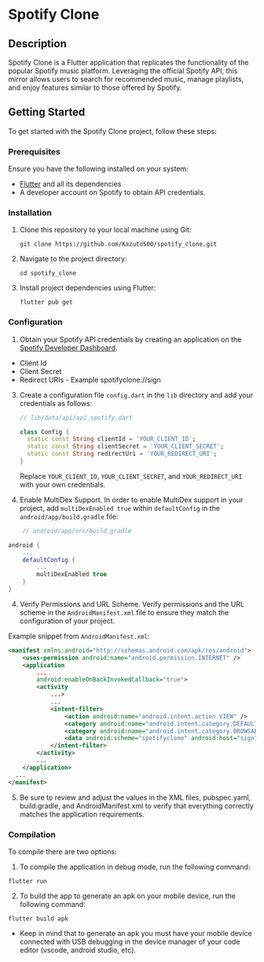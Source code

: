 # Spotify Clone

## Description

Spotify Clone is a Flutter application that replicates the functionality of the popular Spotify music platform. Leveraging the official Spotify API, this mirror allows users to search for recommended music, manage playlists, and enjoy features similar to those offered by Spotify.

## Getting Started

To get started with the Spotify Clone project, follow these steps:

### Prerequisites

Ensure you have the following installed on your system:

- [Flutter](https://flutter.dev/) and all its dependencies
- A developer account on Spotify to obtain API credentials.

### Installation

1. Clone this repository to your local machine using Git:

    ````
    git clone https://github.com/Kazuto500/spotify_clone.git
    ````

2. Navigate to the project directory:

    ````
    cd spotify_clone
    ````

3. Install project dependencies using Flutter:

    ````
    flutter pub get
    ````

### Configuration

1. Obtain your Spotify API credentials by creating an application on the [Spotify Developer Dashboard](https://developer.spotify.com/dashboard/applications).

  - Client Id
  - Client Secret
  - Redirect URIs - Example spotifyclone://sign

3. Create a configuration file `config.dart` in the `lib` directory and add your credentials as follows:

    ```dart
    // lib/data/api/api_spotify.dart

    class Config {
      static const String clientId = 'YOUR_CLIENT_ID';
      static const String clientSecret = 'YOUR_CLIENT_SECRET';
      static const String redirectUri = 'YOUR_REDIRECT_URI';
    }
    ```

    Replace `YOUR_CLIENT_ID`, `YOUR_CLIENT_SECRET`, and `YOUR_REDIRECT_URI` with your own credentials.

4. Enable MultiDex Support. In order to enable MultiDex support in your project, add `multiDexEnabled true` within `defaultConfig` in the `android/app/build.gradle` file:

````gradle
    // android/app/src/build.gradle

android {
    ...
    defaultConfig {
        ...
        multiDexEnabled true
    }
}
````
4. Verify Permissions and URL Scheme. Verify permissions and the URL scheme in the `AndroidManifest.xml` file to ensure they match the configuration of your project.

Example snippet from `AndroidManifest.xml`:

```xml
<manifest xmlns:android="http://schemas.android.com/apk/res/android">
    <uses-permission android:name="android.permission.INTERNET" />
    <application
        ...
        android:enableOnBackInvokedCallback="true">
        <activity
            ...>
            ...
            <intent-filter>
                <action android:name="android.intent.action.VIEW" />
                <category android:name="android.intent.category.DEFAULT" />
                <category android:name="android.intent.category.BROWSABLE" />
                <data android:scheme="spotifyclone" android:host="sign" />
            </intent-filter>
        </activity>
        ...
    </application>
  ...
</manifest>
````
5. Be sure to review and adjust the values in the XML files, pubspec.yaml, build.gradle, and AndroidManifest.xml to verify that everything correctly matches the application requirements.

### Compilation
To compile there are two options:

1. To compile the application in debug mode, run the following command:
````
flutter run
````
2. To build the app to generate an apk on your mobile device, run the following command: 
````
flutter build apk
````
- Keep in mind that to generate an apk you must have your mobile device connected with USB debugging in the device manager of your code editor (vscode, android studio, etc).

